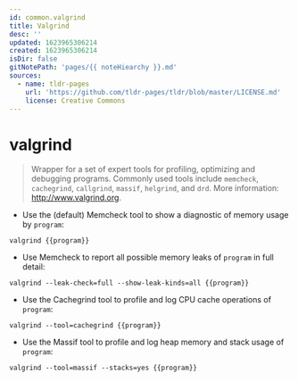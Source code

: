 ```yaml
---
id: common.valgrind
title: Valgrind
desc: ''
updated: 1623965306214
created: 1623965306214
isDir: false
gitNotePath: 'pages/{{ noteHiearchy }}.md'
sources:
  - name: tldr-pages
    url: 'https://github.com/tldr-pages/tldr/blob/master/LICENSE.md'
    license: Creative Commons
---
```

# valgrind

> Wrapper for a set of expert tools for profiling, optimizing and debugging programs.
> Commonly used tools include `memcheck`, `cachegrind`, `callgrind`, `massif`, `helgrind`, and `drd`.
> More information: <http://www.valgrind.org>.

- Use the (default) Memcheck tool to show a diagnostic of memory usage by `program`:

`valgrind {{program}}`

- Use Memcheck to report all possible memory leaks of `program` in full detail:

`valgrind --leak-check=full --show-leak-kinds=all {{program}}`

- Use the Cachegrind tool to profile and log CPU cache operations of `program`:

`valgrind --tool=cachegrind {{program}}`

- Use the Massif tool to profile and log heap memory and stack usage of `program`:

`valgrind --tool=massif --stacks=yes {{program}}`

